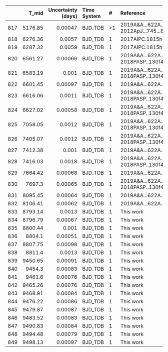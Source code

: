 |     |   T_mid |   Uncertainty (days) | Time System   | #   | Reference                                |
|----:|--------:|---------------------:|:--------------|:----|:-----------------------------------------|
| 817 | 5176.85 |              0.00047 | BJD_TDB       | >1  | 2019A&A...622A..81M; 2012ApJ...745...80Q |
| 818 | 6276.36 |              0.0057  | BJD_TDB       | 1   | 2017AIPC.1815h0021P                      |
| 819 | 6287.32 |              0.0059  | BJD_TDB       | 1   | 2017AIPC.1815h0021P                      |
| 820 | 6561.27 |              0.00066 | BJD_TDB       | 1   | 2019A&A...622A..81M; 2018PASP..130f4401W |
| 821 | 6583.19 |              0.001   | BJD_TDB       | 1   | 2019A&A...622A..81M; 2018PASP..130f4401W |
| 822 | 6601.45 |              0.00097 | BJD_TDB       | 1   | 2019A&A...622A..81M                      |
| 823 | 6616.06 |              0.0011  | BJD_TDB       | 1   | 2019A&A...622A..81M; 2018PASP..130f4401W |
| 824 | 6627.02 |              0.00058 | BJD_TDB       | 1   | 2019A&A...622A..81M; 2018PASP..130f4401W |
| 825 | 7058.05 |              0.0012  | BJD_TDB       | 1   | 2019A&A...622A..81M; 2018PASP..130f4401W |
| 826 | 7405.07 |              0.0012  | BJD_TDB       | 1   | 2019A&A...622A..81M; 2018PASP..130f4401W |
| 827 | 7412.38 |              0.001   | BJD_TDB       | 1   | 2019A&A...622A..81M                      |
| 828 | 7416.03 |              0.0018  | BJD_TDB       | 1   | 2019A&A...622A..81M; 2018PASP..130f4401W |
| 829 | 7664.42 |              0.00068 | BJD_TDB       | 1   | 2019A&A...622A..81M                      |
| 830 | 7697.3  |              0.00065 | BJD_TDB       | 1   | 2019A&A...622A..81M; 2018PASP..130f4401W |
| 831 | 8095.45 |              0.00064 | BJD_TDB       | 1   | 2019A&A...622A..81M                      |
| 832 | 8106.41 |              0.00062 | BJD_TDB       | 1   | 2019A&A...622A..81M                      |
| 833 | 8793.14 |              0.0013  | BJD_TDB       | 1   | This work                                |
| 834 | 8796.79 |              0.00067 | BJD_TDB       | 1   | This work                                |
| 835 | 8800.44 |              0.001   | BJD_TDB       | 1   | This work                                |
| 836 | 8804.1  |              0.00051 | BJD_TDB       | 1   | This work                                |
| 837 | 8807.75 |              0.00098 | BJD_TDB       | 1   | This work                                |
| 838 | 8811.4  |              0.0013  | BJD_TDB       | 1   | This work                                |
| 839 | 9450.65 |              0.00091 | BJD_TDB       | 1   | This work                                |
| 840 | 9454.3  |              0.00083 | BJD_TDB       | 1   | This work                                |
| 841 | 9461.6  |              0.00076 | BJD_TDB       | 1   | This work                                |
| 842 | 9465.26 |              0.00076 | BJD_TDB       | 1   | This work                                |
| 843 | 9468.91 |              0.00084 | BJD_TDB       | 1   | This work                                |
| 844 | 9476.22 |              0.00086 | BJD_TDB       | 1   | This work                                |
| 845 | 9479.87 |              0.00087 | BJD_TDB       | 1   | This work                                |
| 846 | 9483.52 |              0.00083 | BJD_TDB       | 1   | This work                                |
| 847 | 9490.83 |              0.00084 | BJD_TDB       | 1   | This work                                |
| 848 | 9494.48 |              0.00079 | BJD_TDB       | 1   | This work                                |
| 849 | 9498.13 |              0.00097 | BJD_TDB       | 1   | This work                                |